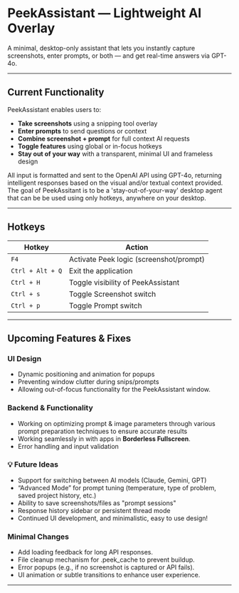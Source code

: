 #  PeekAssistant — Lightweight AI Overlay

A minimal, desktop-only assistant that lets you instantly capture screenshots, enter prompts, or both — and get real-time answers via GPT-4o.

---

##  Current Functionality

PeekAssistant enables users to:

-  **Take screenshots** using a snipping tool overlay
-  **Enter prompts** to send questions or context
-  **Combine screenshot + prompt** for full context AI requests
-  **Toggle features** using global or in-focus hotkeys
-  **Stay out of your way** with a transparent, minimal UI and frameless design

All input is formatted and sent to the OpenAI API using GPT-4o, returning intelligent responses based on the visual and/or textual context provided. 
The goal of PeekAssitant is to be a 'stay-out-of-your-way' desktop agent that can be be used using only hotkeys, anywhere on your desktop.

---

##  Hotkeys

| Hotkey            | Action                                  |
|-------------------|------------------------------------------|
| `F4`              | Activate Peek logic (screenshot/prompt)  |
| `Ctrl + Alt + Q`  | Exit the application                     |
| `Ctrl + H`        | Toggle visibility of PeekAssistant       |
| `Ctrl + s`        | Toggle Screenshot switch                 |
| `Ctrl + p`        | Toggle Prompt switch                     |

---

##  Upcoming Features & Fixes

###  UI Design
 
- Dynamic positioning and animation for popups
- Preventing window clutter during snips/prompts
- Allowing out-of-focus functionality for the PeekAssistant window.

###  Backend & Functionality

- Working on optimizing prompt & image parameters through various prompt preparation techniques to ensure accurate results 
- Working seamlessly in with apps in **Borderless Fullscreen**.
- Error handling and input validation

### 💡 Future Ideas

- Support for switching between AI models (Claude, Gemini, GPT)
- “Advanced Mode” for prompt tuning (temperature, type of problem, saved project history, etc.)
- Ability to save screenshots/files as "prompt sessions"
- Response history sidebar or persistent thread mode
- Continued UI development, and minimalistic, easy to use design!

### Minimal Changes

- Add loading feedback for long API responses.
- File cleanup mechanism for .peek_cache to prevent buildup.
- Error popups (e.g., if no screenshot is captured or API fails).
- UI animation or subtle transitions to enhance user experience.

---
